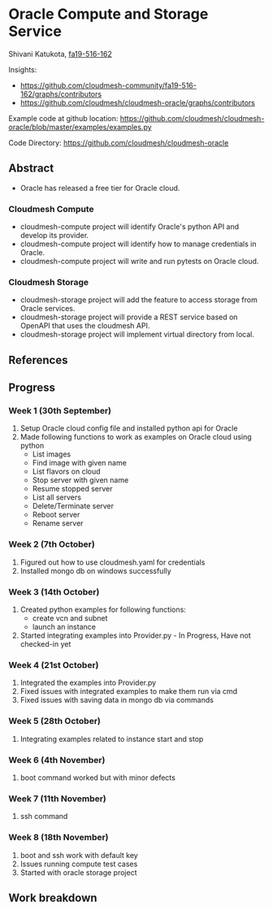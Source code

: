 # Oracle Compute and Storage Service

Shivani Katukota, [fa19-516-162](https://github.com/cloudmesh-community/fa19-516-162)

Insights: 
* <https://github.com/cloudmesh-community/fa19-516-162/graphs/contributors>
* <https://github.com/cloudmesh/cloudmesh-oracle/graphs/contributors>

Example code at github location: 
<https://github.com/cloudmesh/cloudmesh-oracle/blob/master/examples/examples.py>

Code Directory:
<https://github.com/cloudmesh/cloudmesh-oracle>

## Abstract

- Oracle has released a free tier for Oracle cloud.

### Cloudmesh Compute

- cloudmesh-compute project will identify Oracle's python API and develop its 
provider.
- cloudmesh-compute project will identify how to manage credentials in Oracle.
- cloudmesh-compute project will write and run pytests on Oracle cloud. 

### Cloudmesh Storage

- cloudmesh-storage project will add the feature to access storage from Oracle 
services.
- cloudmesh-storage project will provide a REST service based on OpenAPI that 
uses the cloudmesh API.
- cloudmesh-storage project will implement virtual directory from local.

## References

## Progress

### Week 1 (30th September)
1. Setup Oracle cloud config file and installed python api for Oracle
2. Made following functions to work as examples on Oracle cloud using python
    - List images
    - Find image with given name
    - List flavors on cloud
    - Stop server with given name
    - Resume stopped server
    - List all servers
    - Delete/Terminate server
    - Reboot server
    - Rename server

### Week 2 (7th October)
1. Figured out how to use cloudmesh.yaml for credentials
2. Installed mongo db on windows successfully

### Week 3 (14th October)
1. Created python examples for following functions: 
    - create vcn and subnet
    - launch an instance
2. Started integrating examples into Provider.py - In Progress, 
Have not checked-in yet

### Week 4 (21st October)
1. Integrated the examples into Provider.py
2. Fixed issues with integrated examples to make them run via cmd
3. Fixed issues with saving data in mongo db via commands 

### Week 5 (28th October)
1. Integrating examples related to instance start and stop

### Week 6 (4th November)
1. boot command worked but with minor defects

### Week 7 (11th November)
1. ssh command

### Week 8 (18th November)
1. boot and ssh work with default key
2. Issues running compute test cases
3. Started with oracle storage project

## Work breakdown
